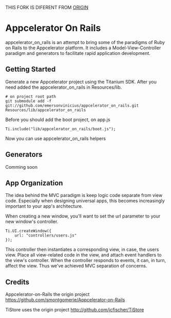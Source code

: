 THIS FORK IS DIFERENT FROM [ORIGIN](https://github.com/smontgomerie/Appcelerator-on-Rails.git)

# Appcelerator On Rails #
appcelerator_on_rails is an attempt to bring some of the paradigms of Ruby on Rails to the Appcelerator platform.
It includes a Model-View-Controller paradigm and generators to facilitate rapid application development.

## Getting Started ##

Generate a new Appcelerator project using the Titanium SDK. After you need added the appcelerator_on_rails in Resources/lib.

	# on project root path
	git submodule add -f git://github.com/emersonvinicius/appcelerator_on_rails.git Resources/lib/appcelerator_on_rails

Before you should add the boot project, on app.js

	Ti.include("lib/appcelerator_on_rails/boot.js");

Now you can use appcelerator_on_rails helpers


## Generators ##
Comming soon

## App Organization ##

The idea behind the MVC paradigm is keep logic code separate from view code. Especially when designing universal apps,
this becomes increasingly important to your app's architecture.

When creating a new window, you'll want to set the url parameter to your new window's controller.

    Ti.UI.createWindow({
        url: "controllers/users.js"
    });

This controller then instantiates a corresponding view, in case, the users view.  Place all view-related code in the view, and attach event
handlers to the view's controller.  When the controller responds to events, it can, in turn, affect the view.  Thus we've
achieved MVC separation of concerns.

## Credits ##
Appcelerator-on-Rails the origin project https://github.com/smontgomerie/Appcelerator-on-Rails

TiStore uses the origin project http://github.com/jcfischer/TiStore